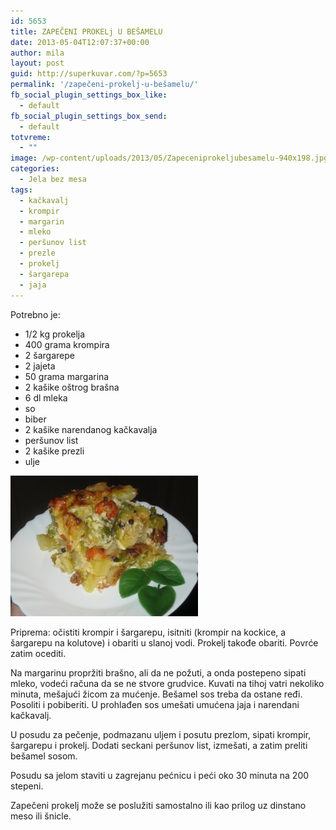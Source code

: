 ```yaml
---
id: 5653
title: ZAPEČENI PROKELj U BEŠAMELU
date: 2013-05-04T12:07:37+00:00
author: mila
layout: post
guid: http://superkuvar.com/?p=5653
permalink: '/zapečeni-prokelj-u-bešamelu/'
fb_social_plugin_settings_box_like:
  - default
fb_social_plugin_settings_box_send:
  - default
totvreme:
  - ""
image: /wp-content/uploads/2013/05/Zapeceniprokeljubesamelu-940x198.jpg
categories:
  - Jela bez mesa
tags:
  - kačkavalj
  - krompir
  - margarin
  - mleko
  - peršunov list
  - prezle
  - prokelj
  - šargarepa
  - jaja
---
```

Potrebno je:

  * 1/2 kg prokelja
  * 400 grama krompira
  * 2 šargarepe
  * 2 jajeta
  * 50 grama margarina
  * 2 kašike oštrog brašna
  * 6 dl mleka
  * so
  * biber
  * 2 kašike narendanog kačkavalja
  * peršunov list
  * 2 kašike prezli
  * ulje

<img class="alignnone size-medium wp-image-5654" src="/wp-content/uploads/2013/05/Zapeceniprokeljubesamelu-300x225.jpg" alt="Zapeceniprokeljubesamelu" width="300" height="225" /> 

Priprema: očistiti krompir i šargarepu, isitniti (krompir na kockice, a šargarepu na kolutove) i obariti u slanoj vodi. Prokelj takođe obariti. Povrće zatim ocediti.

Na margarinu propržiti brašno, ali da ne požuti, a onda postepeno sipati mleko, vodeći računa da se ne stvore grudvice. Kuvati na tihoj vatri nekoliko minuta, mešajući žicom za mućenje. Bešamel sos treba da ostane ređi. Posoliti i pobiberiti. U prohlađen sos umešati umućena jaja i narendani kačkavalj.

U posudu za pečenje, podmazanu uljem i posutu prezlom, sipati krompir, šargarepu i prokelj. Dodati seckani peršunov list, izmešati, a zatim preliti bešamel sosom.

Posudu sa jelom staviti u zagrejanu pećnicu i peći oko 30 minuta na 200 stepeni.

Zapečeni prokelj može se poslužiti samostalno ili kao prilog uz dinstano meso ili šnicle.